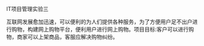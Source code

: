 IT项目管理实验三

互联网发展愈加迅速，可以便利的为人们提供各种服务，为了方便用户足不出户进行购物，构建网上购物平台，便利用户进行网上购物。项目目标:客户可以进行购物，商家可以上架商品，客服应解决购物纠纷。
